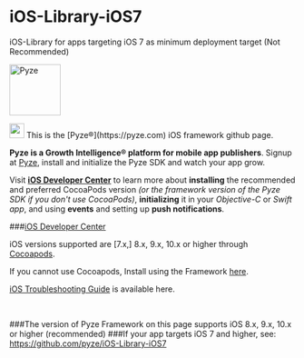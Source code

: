 # iOS-Library-iOS7
iOS-Library for apps targeting iOS 7 as minimum deployment target (Not Recommended)  

<a href="http://pyze.com" target="_Pyze"><img src="http://pyze.com/images/pyze-horizontal-color-RGB.svg" height="90" alt="Pyze"/></a>

<img src="http://pyze.com/images/apple.svg" height="26" />
This is the [Pyze&reg;](https://pyze.com) iOS framework github page.  

**Pyze is a Growth Intelligence&reg; platform for mobile app publishers**. 
Signup at  [Pyze](https://pyze.com), install and initialize the Pyze SDK and watch your app grow.  

Visit **<a href="https://iOS.pyze.com/">iOS Developer Center</a>** to learn more about **installing** the recommended and preferred CocoaPods version *(or the framework version of the Pyze SDK if you don't use CocoaPods)*, **initializing** it in your *Objective-C* or *Swift app*, and using **events** and setting up **push notifications**. 

###<a href="https://iOS.pyze.com">iOS Developer Center</a>

iOS versions supported are [7.x,] 8.x, 9.x, 10.x or higher through <a href="https://pyze.com/iOS-Install-Cocoapods.html">Cocoapods</a>. 

If you cannot use Cocoapods, Install using the Framework <a href="https://pyze.com/iOS-Install-Framework.html">here</a>.  

<a href="https://github.com/pyze/iOS-Library/wiki/iOS-Troubleshooting-Guide">iOS Troubleshooting Guide</a> is available here.

<br>

###The version of Pyze Framework on this page supports iOS 8.x, 9.x, 10.x or higher (recommended)
###If your app targets iOS 7 and higher, see: https://github.com/pyze/iOS-Library-iOS7
